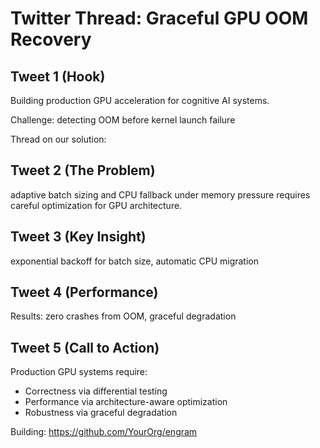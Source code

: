# Twitter Thread: Graceful GPU OOM Recovery

## Tweet 1 (Hook)
Building production GPU acceleration for cognitive AI systems.

Challenge: detecting OOM before kernel launch failure

Thread on our solution:

## Tweet 2 (The Problem)
adaptive batch sizing and CPU fallback under memory pressure requires careful optimization for GPU architecture.

## Tweet 3 (Key Insight)
exponential backoff for batch size, automatic CPU migration

## Tweet 4 (Performance)
Results: zero crashes from OOM, graceful degradation

## Tweet 5 (Call to Action)
Production GPU systems require:
- Correctness via differential testing
- Performance via architecture-aware optimization  
- Robustness via graceful degradation

Building: https://github.com/YourOrg/engram
